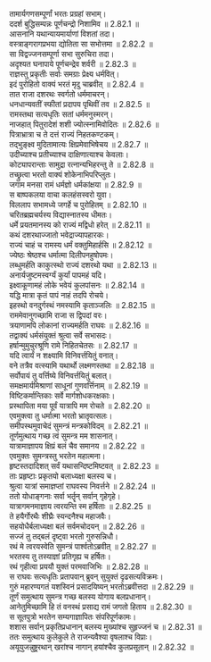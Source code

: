 

  
तामार्यगणसम्पूर्णां भरतः प्रग्रहां सभाम्।  
ददर्श बुद्धिसम्पन्नः पूर्णचन्द्रो निशामिव ॥ 2.82.1 ॥   
आसनानि यथान्यायमार्याणां विशतां तदा।  
वस्त्राङ्गरागप्रभया द्योतिता सा सभोत्तमा ॥ 2.82.2 ॥   
सा विद्वज्जनसम्पूर्णा सभा सुरुचिरा तदा।  
अदृश्यत घनापाये पूर्णचन्द्रेव शर्वरी ॥ 2.82.3 ॥   
राज्ञस्तु प्रकृतीः सर्वाः समग्राः प्रेक्ष्य धर्मवित्।  
इदं पुरोहितो वाक्यं भरतं मृदु चाब्रवीत् ॥ 2.82.4 ॥   
तात राजा दशरथः स्वर्गतो धर्ममाचरन्।  
धनधान्यवतीं स्फीतां प्रदापय पृथिवीं तव ॥ 2.82.5 ॥   
रामस्तथा सत्यधृतिः सतां धर्ममनुस्मरन्।  
नाजहात् पितुरादेशं शशी ज्योत्स्नामिवोदितः ॥ 2.82.6 ॥   
पित्राभ्रात्रा च ते दत्तं राज्यं निहतकण्टकम्।  
तद्भुङ्क्ष्व मुदितामात्यः क्षिप्रमेवाभिषेचय ॥ 2.82.7 ॥   
उदीच्याश्च प्रतीच्याश्च दाक्षिणात्याश्च केवलाः।  
कोट्यापरान्ताः सामुद्रा रत्नान्यभिहरन्तु ते ॥ 2.82.8 ॥   
तच्छ्रुत्वा भरतो वाक्यं शोकेनाभिपरिप्लुतः।  
जगाम मनसा रामं धर्मज्ञो धर्मकांक्षया ॥ 2.82.9 ॥   
स बाष्पकलया वाचा कलहंसस्वरो युवा।  
विललाप सभामध्ये जगर्हे च पुरोहितम् ॥ 2.82.10 ॥   
चरितब्रह्मचर्यस्य विद्यास्नातस्य धीमतः।  
धर्मे प्रयतमानस्य को राज्यं मद्विधो हरेत् ॥ 2.82.11 ॥   
कथं दशरथाज्जातो भवेद्राज्यापहारकः।  
राज्यं चाहं च रामस्य धर्मं वक्तुमिहार्हसि ॥ 2.82.12 ॥   
ज्येष्ठः श्रेष्ठश्च धर्मात्मा दिलीपनहुषोपमः।  
लब्धुमर्हति काकुत्स्थो राज्यं दशरथो यथा ॥ 2.82.13 ॥   
अनार्यजुष्टमस्वर्ग्यं कुर्यां पापमहं यदि।  
इक्ष्वाकूणामहं लोके भवेयं कुलपांसनः ॥ 2.82.14 ॥   
यद्धि मात्रा कृतं पापं नाहं तदपि रोचये।  
इहस्थो वनदुर्गस्थं नमस्यामि कृताञ्जलिः ॥ 2.82.15 ॥   
राममेवानुगच्छामि राजा स द्विपदां वरः।  
त्रयाणामपि लोकानां राज्यमर्हति राघवः ॥ 2.82.16 ॥   
तद्वाक्यं धर्मसंयुक्तं श्रुत्वा सर्वे सभासदः।  
हर्षान्मुमुचुरश्रूणि रामे निहितचेतसः ॥ 2.82.17 ॥   
यदि त्वार्यं न शक्ष्यामि विनिवर्त्तयितुं वनात्।  
वने तत्रैव वत्स्यामि यथार्थो लक्ष्मणस्तथा ॥ 2.82.18 ॥   
सर्वोपायं तु वर्त्तिष्ये विनिवर्त्तयितुं बलात्।  
समक्षमार्यमिश्राणां साधूनां गुणवर्त्तिनाम् ॥ 2.82.19 ॥   
विष्टिकर्मान्तिकाः सर्वे मार्गशोधकरक्षकाः।  
प्रस्थापिता मया पूर्वं यात्रापि मम रोचते ॥ 2.82.20 ॥   
एवमुक्त्वा तु धर्मात्मा भरतो भ्रातृवत्सलः।  
समीपस्थमुवाचेदं सुमन्त्रं मन्त्रकोविदम् ॥ 2.82.21 ॥   
तूर्णमुत्थाय गच्छ त्वं सुमन्त्र मम शासनात्।  
यात्रामाज्ञापय क्षिप्रं बलं चैव समानय ॥ 2.82.22 ॥   
एवमुक्तः सुमन्त्रस्तु भरतेन महात्मना।  
हृष्टस्तदादिशत् सर्वं यथासन्दिष्टमिष्टवत् ॥ 2.82.23 ॥   
ताः प्रहृष्टाः प्रकृतयो बलाध्यक्षा बलस्य च।  
श्रुत्वा यात्रां समाज्ञप्तां राघवस्य निवर्त्तने ॥ 2.82.24 ॥   
ततो योधाङ्गनाः सर्वा भर्तॄन् सर्वान् गृहेगृहे।  
यात्रागमनमाज्ञाय त्वरयन्ति स्म हर्षिताः ॥ 2.82.25 ॥   
ते हयैर्गोरथैः शीघ्रैः स्यन्दनैश्च महाजवैः।  
सहयोधैर्बलाध्यक्षा बलं सर्वमचोदयन् ॥ 2.82.26 ॥   
सज्जं तु तद्बलं दृष्ट्वा भरतो गुरुसन्निधौ।  
रथं मे त्वरयस्वेति सुमन्त्रं पार्श्वतोऽब्रवीत् ॥ 2.82.27 ॥   
भरतस्य तु तस्याज्ञां प्रतिगृह्य च हर्षितः।  
रथं गृहीत्वा प्रययौ युक्तं परमवाजिभिः ॥ 2.82.28 ॥   
स राघवः सत्यधृतिः प्रतापवान् ब्रुवन् सुयुक्तं दृढसत्यविक्रमः।  
गुरुं महारण्यगतं यशस्विनं प्रसादयिष्यन् भरतोऽब्रवीत्तदा ॥ 2.82.29 ॥   
तूर्णं समुत्थाय सुमन्त्र गच्छ बलस्य योगाय बलप्रधानान्।  
आनेतुमिच्छामि हि तं वनस्थं प्रसाद्य रामं जगतो हिताय ॥ 2.82.30 ॥   
स सूतपुत्रो भरतेन सम्यगाज्ञापितः संपरिपूर्णकामः।  
शशास सर्वान् प्रकृतिप्रधानान् बलस्य मुख्यांश्च सुहृज्जनं च ॥ 2.82.31 ॥   
ततः समुत्थाय कुलेकुले ते राजन्यवैश्या वृषलाश्च विप्राः।  
अयूयुजन्नुष्ट्ररथान् खरांश्च नागान् हयांश्चैव कुलप्रसूतान् ॥ 2.82.32 ॥   
